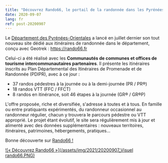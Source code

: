 ```yaml
---
title: "Découvrez Rando66, le portail de la randonnée dans les Pyrénées-Orientales !"
date: 2020-09-07
lang: fr
ref: post-20200907
---
```

Le [Département des Pyrénées-Orientales](https://www.ledepartement66.fr/) a lancé en juillet dernier son tout nouveau site
dédié aux itinéraires de randonnée dans le département, conçu avec Geotrek : https://rando66.fr

Celui-ci a été réalisé avec les **Communautés de communes et offices de tourisme intercommunautaires partenaires**.
Il présente les itinéraires inscrits au Plan Départemental des Itinéraires de Promenade et de Randonnée (PDIPR), avec à ce jour :
- 37 randos pédestres à la journée ou à la demi-journée (PR / PR®)
- 18 randos VTT (FFC / FFCT)
- 8 randos en itinérance, soit 46 étapes à la journée (GR® / GR®P)

L'offre proposée, riche et diversifiée, s'adresse à toutes et à tous. En famille ou entre pratiquants expérimentés, du randonneur occasionnel
au randonneur régulier, chacun y trouvera le parcours pédestre ou VTT approprié.
Le projet étant évolutif, le site sera régulièrement mis à jour et alimenté avec des données supplémentaires : 
nouveaux territoires, itinéraires, patrimoines, hébergements, pratiques...

Bonne découverte sur [Rando66 !](https://rando66.fr/)

[![« Découvrez Rando66 »](/assets/img/2021/20200907_Visuel rando66.PNG)](https://rando66.fr)
